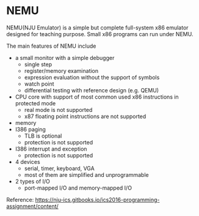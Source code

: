 # NEMU

NEMU(NJU Emulator) is a simple but complete full-system x86 emulator designed for teaching purpose.
Small x86 programs can run under NEMU.

The main features of NEMU include
* a small monitor with a simple debugger
  * single step
  * register/memory examination
  * expression evaluation without the support of symbols
  * watch point
  * differential testing with reference design (e.g. QEMU)
* CPU core with support of most common used x86 instructions in protected mode
  * real mode is not supported
  * x87 floating point instructions are not supported
* memory
* I386 paging
  * TLB is optional
  * protection is not supported
* I386 interrupt and exception
  * protection is not supported
* 4 devices
  * serial, timer, keyboard, VGA
  * most of them are simplified and unprogrammable
* 2 types of I/O
  * port-mapped I/O and memory-mapped I/O

Reference: https://nju-ics.gitbooks.io/ics2016-programming-assignment/content/
